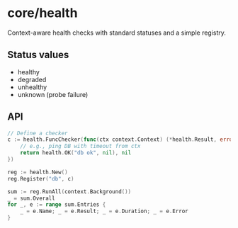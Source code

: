 # core/health

Context-aware health checks with standard statuses and a simple registry.

## Status values
- healthy
- degraded
- unhealthy
- unknown (probe failure)

## API
```go
// Define a checker
c := health.FuncChecker(func(ctx context.Context) (*health.Result, error) {
    // e.g., ping DB with timeout from ctx
    return health.OK("db ok", nil), nil
})

reg := health.New()
reg.Register("db", c)

sum := reg.RunAll(context.Background())
_ = sum.Overall
for _, e := range sum.Entries {
    _ = e.Name; _ = e.Result; _ = e.Duration; _ = e.Error
}
``` 
